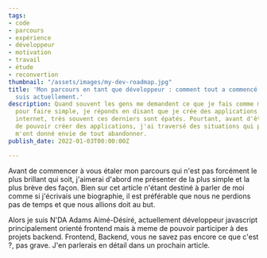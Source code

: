 ```yaml
---
tags:
- code
- parcours
- expérience
- développeur
- motivation
- travail
- étude
- reconvertion
thumbnail: "/assets/images/my-dev-roadmap.jpg"
title: 'Mon parcours en tant que développeur : comment tout a commencé et où j''en
  suis actuellement.'
description: Quand souvent les gens me demandent ce que je fais comme métier et que
  pour faire simple, je réponds en disant que je crée des applications et des sites
  internet, très souvent ces derniers sont épatés. Pourtant, avant d'être en mesure
  de pouvoir créer des applications, j'ai traversé des situations qui pour la plupart
  m'ont donné envie de tout abandonner.
publish_date: 2022-01-03T00:00:00Z

---
```

Avant de commencer à vous étaler mon parcours qui n'est pas forcément le plus brillant qui soit, j'aimerai d'abord me présenter de la plus simple et la plus brève des façon. Bien sur cet article n'étant destiné à parler de moi comme si j'écrivais une biographie, il est préférable que nous ne perdions pas de temps et que nous allions doit au but.

Alors je suis N'DA Adams Aimé-Désiré, actuellement développeur javascript principalement orienté frontend mais à meme de pouvoir participer à des projets backend. Frontend, Backend, vous ne savez pas encore ce que c'est ?, pas grave. J'en parlerais en détail dans un prochain article.